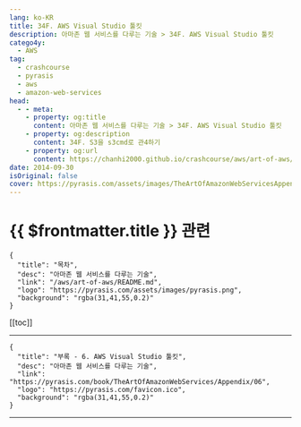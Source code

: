 ```yaml
---
lang: ko-KR
title: 34F. AWS Visual Studio 툴킷
description: 아마존 웹 서비스를 다루는 기술 > 34F. AWS Visual Studio 툴킷
catego4y:
  - AWS
tag: 
  - crashcourse
  - pyrasis
  - aws 
  - amazon-web-services
head:
  - - meta:
    - property: og:title
      content: 아마존 웹 서비스를 다루는 기술 > 34F. AWS Visual Studio 툴킷
    - property: og:description
      content: 34F. S3을 s3cmd로 관4하기
    - property: og:url
      content: https://chanhi2000.github.io/crashcourse/aws/art-of-aws/34F.html
date: 2014-09-30
isOriginal: false
cover: https://pyrasis.com/assets/images/TheArtOfAmazonWebServicesAppendix/13_.png
---
```


# {{ $frontmatter.title }} 관련

```component VPCard
{
  "title": "목차",
  "desc": "아마존 웹 서비스를 다루는 기술",
  "link": "/aws/art-of-aws/README.md",
  "logo": "https://pyrasis.com/assets/images/pyrasis.png",
  "background": "rgba(31,41,55,0.2)"
}
```

[[toc]]

---

```component VPCard
{
  "title": "부록 - 6. AWS Visual Studio 툴킷",
  "desc": "아마존 웹 서비스를 다루는 기술",
  "link": "https://pyrasis.com/book/TheArtOfAmazonWebServices/Appendix/06",
  "logo": "https://pyrasis.com/favicon.ico",
  "background": "rgba(31,41,55,0.2)"
}
```

<!-- TODO: 작성 -->

---

<TagLinks />